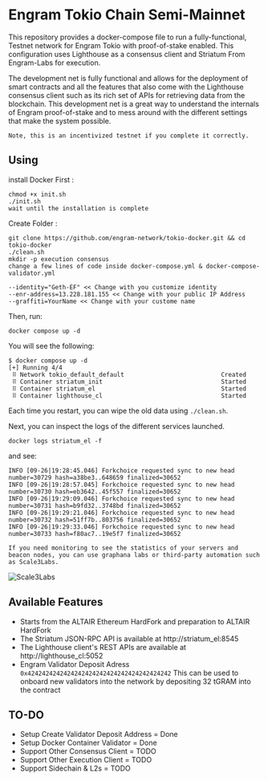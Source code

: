 # Engram Tokio Chain Semi-Mainnet

This repository provides a docker-compose file to run a fully-functional, Testnet network for Engram Tokio with proof-of-stake enabled. This configuration uses Lighthouse as a consensus client and Striatum From Engram-Labs for execution.

The development net is fully functional and allows for the deployment of smart contracts and all the features that also come with the Lighthouse consensus client such as its rich set of APIs for retrieving data from the blockchain. This development net is a great way to understand the internals of Engram proof-of-stake and to mess around with the different settings that make the system possible.

`Note, this is an incentivized testnet if you complete it correctly.`

## Using

install Docker First : 

```
chmod +x init.sh
./init.sh
wait until the installation is complete
```

Create Folder : 

```
git clone https://github.com/engram-network/tokio-docker.git && cd tokio-docker
./clean.sh
mkdir -p execution consensus 
change a few lines of code inside docker-compose.yml & docker-compose-validator.yml

--identity="Geth-EF" << Change with you customize identity
--enr-address=13.228.181.155 << Change with your public IP Address
--graffiti=YourName << Change with your custome name
```

Then, run:

```
docker compose up -d
```

You will see the following:

```
$ docker compose up -d
[+] Running 4/4
 ⠿ Network tokio_default_default                           Created
 ⠿ Container striatum_init                                 Started
 ⠿ Container striatum_el                                   Started
 ⠿ Container lighthouse_cl                                 Started
```

Each time you restart, you can wipe the old data using `./clean.sh`.

Next, you can inspect the logs of the different services launched. 


```
docker logs striatum_el -f
```

and see:
```
INFO [09-26|19:28:45.046] Forkchoice requested sync to new head    number=30729 hash=a38be3..648659 finalized=30652
INFO [09-26|19:28:57.045] Forkchoice requested sync to new head    number=30730 hash=eb3642..45f557 finalized=30652
INFO [09-26|19:29:09.046] Forkchoice requested sync to new head    number=30731 hash=b9fd32..3748bd finalized=30652
INFO [09-26|19:29:21.046] Forkchoice requested sync to new head    number=30732 hash=51ff7b..803756 finalized=30652
INFO [09-26|19:29:33.046] Forkchoice requested sync to new head    number=30733 hash=f80ac7..19e5f7 finalized=30652
```

```
If you need monitoring to see the statistics of your servers and beacon nodes, you can use graphana labs or third-party automation such as Scale3Labs.
```

![Scale3Labs](https://kavn.sgp1.digitaloceanspaces.com/sui-grafana.png)

## Available Features
- Starts from the ALTAIR Ethereum HardFork and preparation to ALTAIR HardFork 
- The Striatum JSON-RPC API is available at http://striatum_el:8545
- The Lighthouse client's REST APIs are available at http://lighthouse_cl:5052
- Engram Validator Deposit Adress `0x4242424242424242424242424242424242424242` This can be used to onboard new validators into the network by depositing 32 tGRAM into the contract

## TO-DO 

- Setup Create Validator Deposit Address = Done
- Setup Docker Container Validator = Done
- Support Other Consensus Client = TODO
- Support Other Execution Client = TODO
- Support Sidechain & L2s = TODO